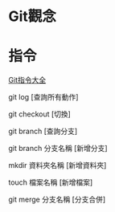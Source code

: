<h1>Git觀念</h1>

<h1>指令</h1>

[Git指令大全](https://hellojs-tw.github.io/git-101/cheat-sheet.html)

git log [查詢所有動作]

git checkout [切換]

git branch [查詢分支]

git branch 分支名稱 [新增分支]

mkdir 資料夾名稱 [新增資料夾]

touch 檔案名稱 [新增檔案]

git merge 分支名稱 [分支合併]
